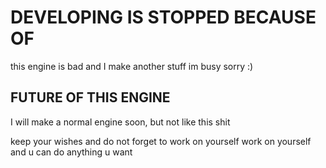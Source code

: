 
# DEVELOPING IS STOPPED BECAUSE OF

this engine is bad and I make another stuff
im busy sorry :)

## FUTURE OF THIS ENGINE

I will make a normal engine soon,
but not like this shit

keep your wishes and do not forget to work on yourself
work on yourself and u can do anything u want
